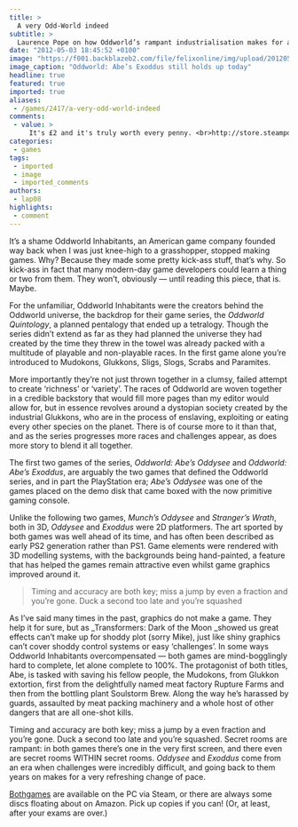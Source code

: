 ```yaml
---
title: >
  A very Odd-World indeed
subtitle: >
  Laurence Pope on how Oddworld’s rampant industrialisation makes for a pretty cracking game series
date: "2012-05-03 18:45:52 +0100"
image: "https://f001.backblazeb2.com/file/felixonline/img/upload/201205031945-ams111-0000004887.1024x768.jpg"
image_caption: "Oddworld: Abe’s Exoddus still holds up today"
headline: true
featured: true
imported: true
aliases:
 - /games/2417/a-very-odd-world-indeed
comments:
 - value: >
     It's £2 and it's truly worth every penny. <br>http://store.steampowered.com/app/15700/ <br> <br>I downloaded it and played it over Christmas and even though I admittedly didn't complete it, I thoroughly enjoyed the game. <br>It's properly difficult and makes you think more than pretty much all games I've played in the last 2-3 years (bar Portal and Limbo). <br> <br>&lt;3,One of my favourite games of all time. I must play either Oddysee or Exoddus at least once a year. Aside from the gameplay, which is just stunning, the thing I loved about these games the most was the atmosphere they created, and the sheer... loneliness, I suppose, that you felt whilst playing. A great escapist pleasure.
categories:
 - games
tags:
 - imported
 - image
 - imported_comments
authors:
 - lap08
highlights:
 - comment
---
```


It’s a shame Oddworld Inhabitants, an American game company founded way back when I was just knee-high to a grasshopper, stopped making games. Why? Because they made some pretty kick-ass stuff, that’s why. So kick-ass in fact that many modern-day game developers could learn a thing or two from them. They won’t, obviously — until reading this piece, that is. Maybe.

For the unfamiliar, Oddworld Inhabitants were the creators behind the Oddworld universe, the backdrop for their game series, the _Oddworld Quintology_, a planned pentalogy that ended up a tetralogy. Though the series didn’t extend as far as they had planned the universe they had created by the time they threw in the towel was already packed with a multitude of playable and non-playable races. In the first game alone you’re introduced to Mudokons, Glukkons, Sligs, Slogs, Scrabs and Paramites.

More importantly they’re not just thrown together in a clumsy, failed attempt to create ‘richness’ or ‘variety’. The races of Oddworld are woven together in a credible backstory that would fill more pages than my editor would allow for, but in essence revolves around a dystopian society created by the industrial Glukkons, who are in the process of enslaving, exploiting or eating every other species on the planet. There is of course more to it than that, and as the series progresses more races and challenges appear, as does more story to blend it all together.

The first two games of the series, _Oddworld: Abe’s Oddysee_ and _Oddworld: Abe’s Exoddus_, are arguably the two games that defined the Oddworld series, and in part the PlayStation era; _Abe’s Oddysee_ was one of the games placed on the demo disk that came boxed with the now primitive gaming console.

Unlike the following two games, _Munch’s Oddysee_ and _Stranger’s Wrath_, both in 3D, _Oddysee_ and _Exoddus_ were 2D platformers. The art sported by both games was well ahead of its time, and has often been described as early PS2 generation rather than PS1. Game elements were rendered with 3D modelling systems, with the backgrounds being hand-painted, a feature that has helped the games remain attractive even whilst game graphics improved around it.

> Timing and accuracy are both key; miss a jump by even a fraction and you’re gone. Duck a second too late and you’re squashed

As I’ve said many times in the past, graphics do not make a game. They help it for sure, but as _Transformers: Dark of the Moon _showed us great effects can’t make up for shoddy plot (sorry Mike), just like shiny graphics can’t cover shoddy control systems or easy ‘challenges’. In some ways Oddworld Inhabitants overcompensated — both games are mind-bogglingly hard to complete, let alone complete to 100%. The protagonist of both titles, Abe, is tasked with saving his fellow people, the Mudokons, from Glukkon extortion, first from the delightfully named meat factory Rupture Farms and then from the bottling plant Soulstorm Brew. Along the way he’s harassed by guards, assaulted by meat packing machinery and a whole host of other dangers that are all one-shot kills.

Timing and accuracy are both key; miss a jump by a even fraction and you’re gone. Duck a second too late and you’re squashed. Secret rooms are rampant: in both games there’s one in the very first screen, and there even are secret rooms WITHIN secret rooms. _Oddysee_ and _Exoddus_ come from an era when challenges were incredibly difficult, and going back to them years on makes for a very refreshing change of pace.

[Both](http://store.steampowered.com/app/15700/)[games](http://store.steampowered.com/app/15710/) are available on the PC via Steam, or there are always some discs floating about on Amazon. Pick up copies if you can! (Or, at least, after your exams are over.)
